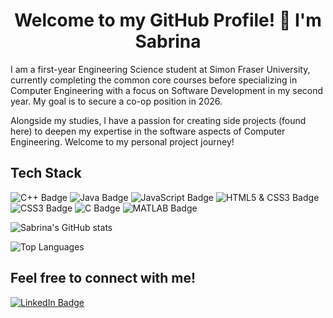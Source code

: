 <div align= "center">
  <h1>Welcome to my GitHub Profile! 👋 I'm Sabrina</h1>
</div>

I am a first-year Engineering Science student at Simon Fraser University, currently completing the common core courses before specializing in Computer Engineering with a focus on Software Development in my second year. My goal is to secure a co-op position in 2026.

Alongside my studies, I have a passion for creating side projects (found here) to deepen my expertise in the software aspects of Computer Engineering. Welcome to my personal project journey!

## Tech Stack
<!--languages I know-->
![C++ Badge](https://img.shields.io/badge/C%2B%2B-00599C?style=for-the-badge&logo=c%2B%2B&logoColor=white)
![Java Badge](https://img.shields.io/badge/Java-007396?style=for-the-badge&logo=java&logoColor=white)
![JavaScript Badge](https://img.shields.io/badge/JavaScript-F7DF1E?style=for-the-badge&logo=javascript&logoColor=black)
![HTML5 & CSS3 Badge](https://img.shields.io/badge/HTML5-E34F26?style=for-the-badge&logo=html5&logoColor=white)
![CSS3 Badge](https://img.shields.io/badge/CSS3-1572B6?style=for-the-badge&logo=css3&logoColor=white)
![C Badge](https://img.shields.io/badge/C-00599C?style=for-the-badge&logo=c&logoColor=white)
![MATLAB Badge](https://img.shields.io/badge/MATLAB-0076A8?style=for-the-badge&logo=matlab&logoColor=white)

<!--My Git stats-->
![Sabrina's GitHub stats](https://github-readme-stats.vercel.app/api?username=sabrinaa3&show_icons=true&theme=default&bg_color=fff5f7&border_color=ff1493&title_color=b22222&text_color=8b0000&icon_color=8b0000)

![Top Languages](https://github-readme-stats.vercel.app/api/top-langs/?username=sabrinaa3&layout=compact&bg_color=fff5f7&border_color=ff1493&title_color=b22222&text_color=8b0000&icon_color=8b0000)


## Feel free to connect with me!
<div align="left">
  <a href="https://www.linkedin.com/in/sabrina-allan-367876327" target="_blank">
    <img src="https://img.shields.io/badge/LinkedIn-0A66C2?style=for-the-badge&logo=linkedin&logoColor=white" alt="LinkedIn Badge"/>
  
